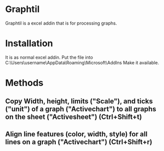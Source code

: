 # Graphtil
Graphtil is a excel addin that is for processing graphs. 


# Installation
It is as normal excel addin. 
Put the file into C:\Users\username\AppData\Roaming\Microsoft\AddIns
Make it available. 

# Methods
## Copy Width, height, limits ("Scale"), and ticks ("unit") of a graph ("Activechart") to all graphs on the sheet ("Activesheet") (Ctrl+Shift+t)
## Align line features (color, width, style) for all lines on a graph ("Activechart") (Ctrl+Shift+r)
